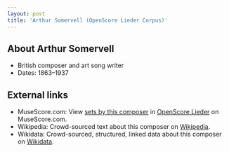 ```yaml
---
layout: post
title: 'Arthur Somervell (OpenScore Lieder Corpus)'
---
```


## About Arthur Somervell

- British composer and art song writer
- Dates: 1863–1937

## External links

- MuseScore.com: View [sets by this composer] in [OpenScore Lieder] on MuseScore.com.
- Wikipedia: Crowd-sourced text about this composer on [Wikipedia].
- Wikidata: Crowd-sourced, structured, linked data about this composer on [Wikidata].

[Wikipedia]: https://en.wikipedia.org/wiki/Arthur_Somervell
[Wikidata]: https://www.wikidata.org/wiki/Q4800330
[sets by this composer]: https://musescore.com/openscore-lieder-corpus/sets?order=title&text=Somervell,+Arthur
[OpenScore Lieder]: https://musescore.com/openscore-lieder-corpus

